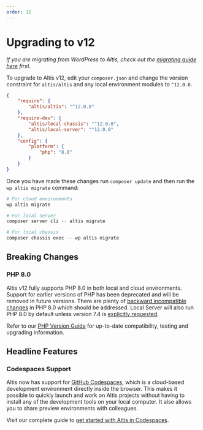 ```yaml
---
order: 12
---
```

# Upgrading to v12

_If you are migrating from WordPress to Altis, check out the [migrating guide here](../migrating-from-wordpress.md) first._

To upgrade to Altis v12, edit your `composer.json` and change the version constraint for `altis/altis` and any local environment modules to `^12.0.0`.

```json
{
	"require": {
		"altis/altis": "^12.0.0"
	},
	"require-dev": {
		"altis/local-chassis": "^12.0.0",
		"altis/local-server": "^12.0.0"
	},
	"config": {
		"platform": {
			"php": "8.0"
		}
	}
}
```

Once you have made these changes run `composer update` and then run the `wp altis migrate` command:

```sh
# For cloud environments
wp altis migrate

# For local server
composer server cli -- altis migrate

# For local chassis
composer chassis exec -- wp altis migrate
```

## Breaking Changes

### PHP 8.0 ###

Altis v12 fully supports PHP 8.0 in both local and cloud environments. Support for earlier versions of PHP has been deprecated and will be removed in future versions. There are plenty of [backward incompatible changes](https://www.php.net/manual/en/migration80.incompatible.php) in PHP 8.0 which should be addressed. Local Server will also run PHP 8.0 by default unless version 7.4 is [explicitly requested](docs://local-server/php-version/).

Refer to our [PHP Version Guide](docs://guides/updating-php/) for up-to-date compatibility, testing and upgrading information.

## Headline Features

### Codespaces Support ###

Altis now has support for [GitHub Codespaces](https://github.com/features/codespaces), which is a cloud-based development environment directly inside the browser. This makes it possible to quickly launch and work on Altis projects without having to install any of the development tools on your local computer. It also allows you to share preview environments with colleagues.

Visit our complete guide to [get started with Altis in Codespaces](docs://dev-tools/cloud-dev-env/).
